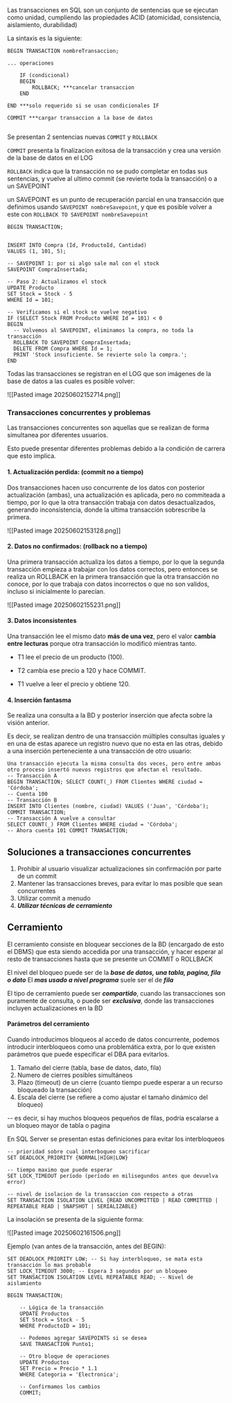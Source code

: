Las transacciones en SQL son un conjunto de sentencias que se ejecutan como unidad, cumpliendo las propiedades ACID (atomicidad, consistencia, aislamiento, durabilidad)

La sintaxis es la siguiente:

```
BEGIN TRANSACTION nombreTransaccion;

... operaciones

	IF (condicional) 
	BEGIN 
		ROLLBACK; ***cancelar transaccion
	END

END ***solo requerido si se usan condicionales IF

COMMIT ***cargar transaccion a la base de datos


```


Se presentan 2 sentencias nuevas `COMMIT` y `ROLLBACK`

`COMMIT` presenta la finalizacion exitosa de la transacción y crea una versión de la base de datos en el LOG

`ROLLBACK` indica que la transacción no se pudo completar en todas sus sentencias, y vuelve al ultimo commit (se revierte toda la transacción) o a un  SAVEPOINT

un SAVEPOINT es un punto de recuperación parcial en una transacción que definimos usando `SAVEPOINT nombreSavepoint`, y que es posible volver a este con `ROLLBACK TO SAVEPOINT nombreSavepoint` 

```
BEGIN TRANSACTION;


INSERT INTO Compra (Id, ProductoId, Cantidad)
VALUES (1, 101, 5);

-- SAVEPOINT 1: por si algo sale mal con el stock
SAVEPOINT CompraInsertada;

-- Paso 2: Actualizamos el stock
UPDATE Producto
SET Stock = Stock - 5
WHERE Id = 101;

-- Verificamos si el stock se vuelve negativo
IF (SELECT Stock FROM Producto WHERE Id = 101) < 0
BEGIN
  -- Volvemos al SAVEPOINT, eliminamos la compra, no toda la transacción
  ROLLBACK TO SAVEPOINT CompraInsertada;
  DELETE FROM Compra WHERE Id = 1;
  PRINT 'Stock insuficiente. Se revierte solo la compra.';
END

```

Todas las transacciones se registran en el LOG que son imágenes de la base de datos a las cuales es posible volver:

![[Pasted image 20250602152714.png]]

### Transacciones concurrentes y problemas

Las transacciones concurrentes son aquellas que se realizan de forma simultanea por diferentes usuarios.

Esto puede presentar diferentes problemas debido a la condición de carrera que esto implica.

#### 1. Actualización perdida: (commit no a tiempo)

Dos transacciones hacen uso concurrente de los datos con posterior actualización (ambas), una actualización es aplicada, pero no commiteada a tiempo, por lo que la otra transacción trabaja con datos desactualizados, generando inconsistencia, donde la ultima transacción sobrescribe la primera. 

![[Pasted image 20250602153128.png]]

#### 2. Datos no confirmados: (rollback no a tiempo)

Una primera transacción actualiza los datos a tiempo, por lo que la segunda transacción empieza a trabajar con los datos correctos, pero entonces se realiza un ROLLBACK en la primera transacción que la otra transacción no conoce, por lo que trabaja con datos incorrectos o que no son validos, incluso si inicialmente lo parecían.

![[Pasted image 20250602155231.png]]
#### 3. Datos inconsistentes

Una transacción lee el mismo dato **más de una vez**, pero el valor **cambia entre lecturas** porque otra transacción lo modificó mientras tanto.

- T1 lee el precio de un producto (100).
    
- T2 cambia ese precio a 120 y hace COMMIT.
    
- T1 vuelve a leer el precio y obtiene 120.

#### 4. Inserción fantasma

Se realiza una consulta a la BD y posterior inserción que afecta sobre la visión anterior.

Es decir, se realizan dentro de una transacción múltiples consultas iguales y en una de estas aparece un registro nuevo que no esta en las otras, debido a una inserción perteneciente a una transacción de otro usuario:


```
Una transacción ejecuta la misma consulta dos veces, pero entre ambas otro proceso insertó nuevos registros que afectan el resultado. 
-- Transacción A 
BEGIN TRANSACTION; SELECT COUNT(_) FROM Clientes WHERE ciudad = 'Córdoba';
-- Cuenta 100 
-- Transacción B 
INSERT INTO Clientes (nombre, ciudad) VALUES ('Juan', 'Córdoba'); COMMIT TRANSACTION; 
-- Transacción A vuelve a consultar 
SELECT COUNT(_) FROM Clientes WHERE ciudad = 'Córdoba'; 
-- Ahora cuenta 101 COMMIT TRANSACTION;
```

## Soluciones a transacciones concurrentes

1. Prohibir al usuario visualizar actualizaciones sin confirmación por parte de un commit
2. Mantener las transacciones breves, para evitar lo mas posible que sean concurrentes
3. Utilizar commit a menudo
4. ***Utilizar técnicas de cerramiento***

## Cerramiento

El cerramiento consiste en bloquear secciones de la BD (encargado de esto el DBMS) que esta siendo accedida por una transacción, y hacer esperar al resto de transacciones hasta que se presente un COMMIT o ROLLBACK

El nivel del bloqueo puede ser de la ***base de datos, una tabla, pagina, fila o dato***
El ***mas usado a nivel programa*** suele ser el de ***fila***

El tipo de cerramiento puede ser ***compartido***, cuando las transacciones son puramente de consulta, o puede ser ***exclusiva***, donde las transacciones incluyen actualizaciones en la BD

#### Parámetros del cerramiento

Cuando introducimos bloqueos al accedo de datos concurrente, podemos introducir interbloqueos como una problemática extra, por lo que existen parámetros que puede especificar el DBA para evitarlos.

1. Tamaño del cierre (tabla, base de datos, dato, fila)
2. Numero de cierres posibles simultáneos
3. Plazo (timeout) de un cierre (cuanto tiempo puede esperar a un recurso bloqueado la transacción)
4. Escala del cierre (se refiere a como ajustar el tamaño dinámico del bloqueo)

-- es decir, si hay muchos bloqueos pequeños de filas, podría escalarse a un bloqueo mayor de tabla o pagina

En SQL Server se presentan estas definiciones para evitar los interbloqueos

```
-- prioridad sobre cual interboqueo sacrificar
SET DEADLOCK_PRIORITY {NORMAL|HIGH|LOW}

-- tiempo maximo que puede esperar
SET LOCK_TIMEOUT período (período en milisegundos antes que devuelva error)

-- nivel de isolacion de la transaccion con respecto a otras
SET TRANSACTION ISOLATION LEVEL {READ UNCOMMITTED | READ COMMITTED | REPEATABLE READ | SNAPSHOT | SERIALIZABLE}
```

La insolación se presenta de la siguiente forma:

![[Pasted image 20250602161506.png]]

Ejemplo (van antes de la transacción, antes del BEGIN):

```
SET DEADLOCK_PRIORITY LOW; -- Si hay interbloqueo, se mata esta transacción lo mas probable
SET LOCK_TIMEOUT 3000; -- Espera 3 segundos por un bloqueo
SET TRANSACTION ISOLATION LEVEL REPEATABLE READ; -- Nivel de aislamiento

BEGIN TRANSACTION;

    -- Lógica de la transacción
    UPDATE Productos
    SET Stock = Stock - 5
    WHERE ProductoID = 101;

    -- Podemos agregar SAVEPOINTS si se desea
    SAVE TRANSACTION Punto1;

    -- Otro bloque de operaciones
    UPDATE Productos
    SET Precio = Precio * 1.1
    WHERE Categoria = 'Electronica';

    -- Confirmamos los cambios
    COMMIT;
```

